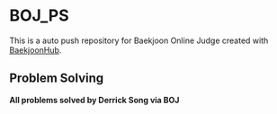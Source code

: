 # BOJ_PS
This is a auto push repository for Baekjoon Online Judge created with [BaekjoonHub](https://github.com/BaekjoonHub/BaekjoonHub).

## Problem Solving
**All problems solved by Derrick Song via BOJ**


